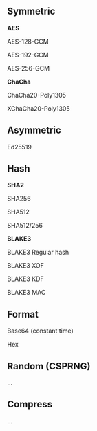 

## Symmetric
**AES**

AES-128-GCM

AES-192-GCM

AES-256-GCM

**ChaCha**

ChaCha20-Poly1305

XChaCha20-Poly1305

## Asymmetric

Ed25519


## Hash
**SHA2**

SHA256

SHA512

SHA512/256

**BLAKE3**

BLAKE3 Regular hash

BLAKE3 XOF

BLAKE3 KDF

BLAKE3 MAC

## Format
Base64 (constant time)

Hex

## Random (CSPRNG)

...

## Compress

...
